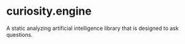 # curiosity.engine
A static analyzing artificial intelligence library that is designed to ask questions.
